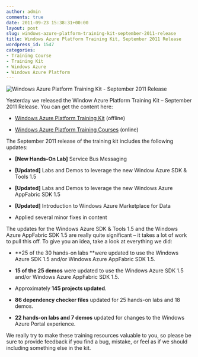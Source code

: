 ```yaml
---
author: admin
comments: true
date: 2011-09-23 15:38:31+00:00
layout: post
slug: windows-azure-platform-training-kit-september-2011-release
title: Windows Azure Platform Training Kit, September 2011 Release
wordpress_id: 1547
categories:
- Training Course
- Training Kit
- Windows Azure
- Windows Azure Platform
---
```


![Windows Azure Platform Training Kit - September 2011 Release](https://wadewegner.blob.core.windows.net/wordpress/2011/09/image_thumb.png)

Yesterday we released the Window Azure Platform Training Kit – September 2011 Release. You can get the content here:

 

  
  * [Windows Azure Platform Training Kit](http://go.microsoft.com/fwlink/?LinkID=130354) (offline)
   
  * [Windows Azure Platform Training Courses](http://msdn.microsoft.com/en-us/gg271268) (online)
 

The September 2011 release of the training kit includes the following updates: 

 

  
  * **[New Hands-On Lab]** Service Bus Messaging
   
  * **[Updated]** Labs and Demos to leverage the new Window Azure SDK & Tools 1.5
   
  * **[Updated]** Labs and Demos to leverage the new Windows Azure AppFabric SDK 1.5
   
  * **[Updated]** Introduction to Windows Azure Marketplace for Data
   
  * Applied several minor fixes in content
 

The updates for the Windows Azure SDK & Tools 1.5 and the Windows Azure AppFabric SDK 1.5 are really quite significant – it takes a lot of work to pull this off. To give you an idea, take a look at everything we did:

 

  
  * **25 of the 30 hands-on labs **were updated to use the Windows Azure SDK 1.5 and/or Windows Azure AppFabric SDK 1.5.
   
  * **15 of the 25 demos** were updated to use the Windows Azure SDK 1.5 and/or Windows Azure AppFabric SDK 1.5.
   
  * Approximately **145 projects updated**.
   
  * **86 dependency checker files** updated for 25 hands-on labs and 18 demos.
   
  * **22 hands-on labs and 7 demos** updated for changes to the Windows Azure Portal experience.
 

We really try to make these training resources valuable to you, so please be sure to provide feedback if you find a bug, mistake, or feel as if we should including something else in the kit.
